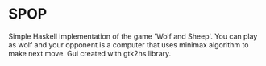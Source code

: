 # SPOP
Simple Haskell implementation of the game 'Wolf and Sheep'. You can play as wolf and your opponent is a computer that uses minimax algorithm to make next move. Gui created with gtk2hs library.
